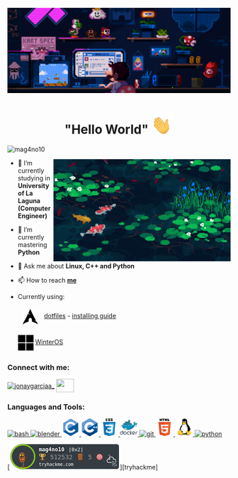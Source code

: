 [![MasterHead](assets/masterhead.gif)]()
<h1 align="center"> "Hello World"
<img src="assets/hand_waving.gif" width="50" height="50">
</h1>
<p align="left"> <img src="https://komarev.com/ghpvc/?username=mag4no10&label=Profile%20views&color=b400f5&style=flat" alt="mag4no10" /> </p>
<img align="right" alt="Coding" width="400" src="assets/pond.gif">


- 🔭 I’m currently studying in **University of La Laguna <br> (Computer Engineer)**

- 🌱 I’m currently mastering **Python**

- 💬 Ask me about **Linux, C++ and Python**

- 📫 How to reach [**me**](https://github.com/mag4no10/mag4no10/issues)

- Currently using: <br> <p><img style="vertical-align:middle; margin:5px 10px" height=35 width=35 src="assets/arch.png"> [dotfiles](https://github.com/mag4no10/LinuxDotfiles) - [installing guide](https://github.com/mag4no10/arch-linux-guide)</p> <p><img style="vertical-align:middle; margin:5px 0px;" height=35 width=35 src="assets/win11.png"> [WinterOS](https://www.youtube.com/@WinterOS)</p>

<h3 align="left">Connect with me:</h3>
<p align="left">
<a href="https://instagram.com/jonaygarciaa_" target="blank"><img align="center" src="https://raw.githubusercontent.com/rahuldkjain/github-profile-readme-generator/master/src/images/icons/Social/instagram.svg" alt="jonaygarciaa_" height="30" width="40" /></a>
<a href="https://www.linkedin.com/in/jonay-faas-garcia-85125022b/" target="blank"> <img align="center" src="https://raw.githubusercontent.com/rahuldkjain/github-profile-readme-generator/master/src/images/icons/Social/linked-in-alt.svg" height="30" width="40" target="_blank"></a>
</p>

<h3 align="left">Languages and Tools:</h3>
<p align="left"> <a href="https://www.gnu.org/software/bash/" target="_blank" rel="noreferrer"> <img src="https://www.vectorlogo.zone/logos/gnu_bash/gnu_bash-icon.svg" alt="bash" width="40" height="40"/> </a> <a href="https://www.blender.org/" target="_blank" rel="noreferrer"> <img src="https://download.blender.org/branding/community/blender_community_badge_white.svg" alt="blender" width="40" height="40"/> </a> <a href="https://www.cprogramming.com/" target="_blank" rel="noreferrer"> <img src="https://raw.githubusercontent.com/devicons/devicon/master/icons/c/c-original.svg" alt="c" width="40" height="40"/> </a> <a href="https://www.w3schools.com/cpp/" target="_blank" rel="noreferrer"> <img src="https://raw.githubusercontent.com/devicons/devicon/master/icons/cplusplus/cplusplus-original.svg" alt="cplusplus" width="40" height="40"/> </a> <a href="https://www.w3schools.com/css/" target="_blank" rel="noreferrer"> <img src="https://raw.githubusercontent.com/devicons/devicon/master/icons/css3/css3-original-wordmark.svg" alt="css3" width="40" height="40"/> </a> <a href="https://www.docker.com/" target="_blank" rel="noreferrer"> <img src="https://raw.githubusercontent.com/devicons/devicon/master/icons/docker/docker-original-wordmark.svg" alt="docker" width="40" height="40"/> </a> <a href="https://git-scm.com/" target="_blank" rel="noreferrer"> <img src="https://www.vectorlogo.zone/logos/git-scm/git-scm-icon.svg" alt="git" width="40" height="40"/> </a> <a href="https://www.w3.org/html/" target="_blank" rel="noreferrer"> <img src="https://raw.githubusercontent.com/devicons/devicon/master/icons/html5/html5-original-wordmark.svg" alt="html5" width="40" height="40"/> </a> <a href="https://www.linux.org/" target="_blank" rel="noreferrer"> <img src="https://raw.githubusercontent.com/devicons/devicon/master/icons/linux/linux-original.svg" alt="linux" width="40" height="40"/> </a> <a href="https://www.python.org" target="_blank" rel="noreferrer"> <img src="https://raw.githubusercontent.com/devi cons/devicon/master/icons/python/python-original.svg" alt="python" width="40" height="40"/> </a> </p>

[![mag4no10's tryhackme stats](assets/thm_propic.png)][tryhackme]

<!-- ![tryhackme stats](https://raw.githubusercontent.com/mag4no10/mag4no10/master/assets/thm_propic.png) -->
